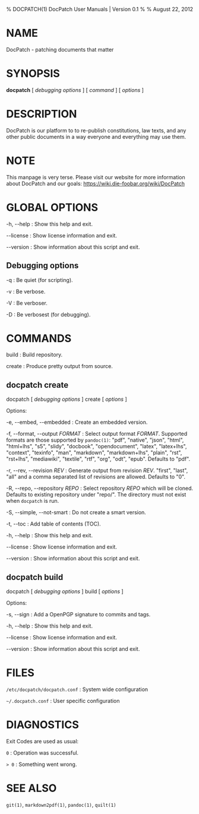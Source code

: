 %   DOCPATCH(1) DocPatch User Manuals | Version 0.1
%
%   August 22, 2012


#   NAME

DocPatch - patching documents that matter


#   SYNOPSIS

**docpatch** [ *debugging options* ] [ *command* ] [ *options* ]


#   DESCRIPTION

DocPatch is our platform to to re-publish constitutions, law texts, and any other public documents in a way everyone and everything may use them.

#   NOTE

This manpage is very terse. Please visit our website for more information about DocPatch and our goals: <https://wiki.die-foobar.org/wiki/DocPatch>


#   GLOBAL OPTIONS

-h, \--help
:   Show this help and exit.

\--license
:   Show license information and exit.

\--version
:   Show information about this script and exit.


##  Debugging options

-q
:   Be quiet (for scripting).

-v
:   Be verbose.

-V
:   Be verboser.

-D
:   Be verbosest (for debugging).


<!--- create -->

# COMMANDS

build
:   Build repository.

create
:   Produce pretty output from source.

## docpatch create

docpatch [ *debugging options* ] create [ *options* ]


Options:

-e, \--embed, \--embedded
:   Create an embedded version.

-f, \--format, \--output *FORMAT*
:   Select output format *FORMAT*. Supported formats are those supported by `pandoc(1)`: "pdf", "native", "json", "html", "html+lhs", "s5", "slidy", "docbook", "opendocument", "latex", "latex+lhs", "context", "texinfo", "man", "markdown", "markdown+lhs", "plain", "rst", "rst+lhs", "mediawiki", "textile", "rtf", "org", "odt", "epub". Defaults to "pdf".

-r, \--rev, \--revision *REV*
:   Generate output from revision *REV*. "first", "last", "all" and a comma separated list of revisions are allowed. Defaults to "0".

-R, \--repo, \--repository *REPO*
:   Select repository *REPO* which will be cloned. Defaults to existing repository under "repo/". The directory must not exist when `docpatch` is run.

-S, \--simple, \--not-smart
:   Do not create a smart version.

-t, \--toc
:   Add table of contents (TOC).

-h, \--help
:   Show this help and exit.

\--license
:   Show license information and exit.

\--version
:   Show information about this script and exit.

<!--- create -->

<!--- build -->


## docpatch build

docpatch [ *debugging options* ] build [ *options* ]


Options:

-s, \--sign
:   Add a OpenPGP signature to commits and tags.

-h, \--help
:   Show this help and exit.

\--license
:   Show license information and exit.

\--version
:   Show information about this script and exit.


<!--- build end -->

#   FILES

`/etc/docpatch/docpatch.conf`
:   System wide configuration

`~/.docpatch.conf`
:   User specific configuration


#   DIAGNOSTICS

Exit Codes are used as usual:

`0`
: Operation was successful.

`> 0`
: Something went wrong.


#   SEE ALSO

`git(1)`, `markdown2pdf(1)`, `pandoc(1)`, `quilt(1)`
